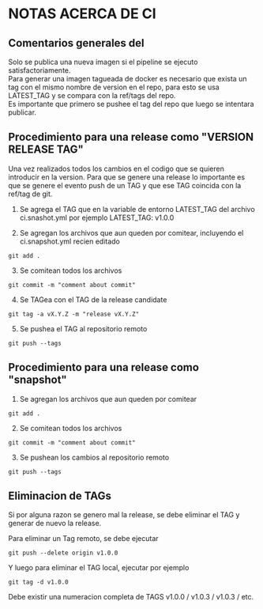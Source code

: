 # NOTAS ACERCA DE CI

## Comentarios generales del

Solo se publica una nueva imagen si el pipeline se ejecuto satisfactoriamente.  
Para generar una imagen tagueada de docker es necesario que exista un tag con el mismo nombre de version en el repo, para esto se usa LATEST_TAG y se compara con la ref/tags del repo.  
Es importante que primero se pushee el tag del repo que luego se intentara publicar.  

## Procedimiento para una release como "VERSION RELEASE TAG"

Una vez realizados todos los cambios en el codigo que se quieren introducir en la version.
Para que se genere una release lo importante es que se genere el evento push de un TAG y que ese TAG coincida con la ref/tag de git.

1. Se agrega el TAG que en la variable de entorno LATEST_TAG del archivo ci.snashot.yml por ejemplo
   LATEST_TAG: v1.0.0

2. Se agregan los archivos que aun queden por comitear, incluyendo el ci.snapshot.yml recien editado

`git add .`

3. Se comitean todos los archivos

`git commit -m "comment about commit"`

4. Se TAGea con el TAG de la release candidate

`git tag -a vX.Y.Z -m "release vX.Y.Z"`

5. Se pushea el TAG al repositorio remoto

`git push --tags`

## Procedimiento para una release como "snapshot"

1. Se agregan los archivos que aun queden por comitear

`git add .`

2. Se comitean todos los archivos

`git commit -m "comment about commit"`

3. Se pushean los cambios al repositorio remoto

`git push --tags`


## Eliminacion de TAGs

Si por alguna razon se genero mal la release, se debe eliminar el TAG y generar de nuevo la release.  

Para eliminar un Tag remoto, se debe ejecutar

`git push --delete origin v1.0.0`

Y luego para eliminar el TAG local, ejecutar por ejemplo

`git tag -d v1.0.0`

Debe existir una numeracion completa de TAGS v1.0.0 / v1.0.3 / v1.0.3 / etc.
